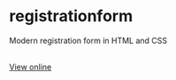 # registrationform
Modern registration form in HTML and CSS


<br>
<a href="https://determined-jackson-0434a4.netlify.app">View online</a>

